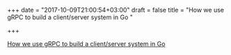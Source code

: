 +++
date = "2017-10-09T21:00:54+03:00"
draft = false
title = "How we use gRPC to build a client/server system in Go  "

+++

<p><a href="https://medium.com/pantomath/how-we-use-grpc-to-build-a-client-server-system-in-go-dd20045fa1c2">How we use gRPC to build a client/server system in Go  </a></p>
